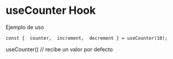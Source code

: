 # useCounter Hook

Ejemplo de uso
```
const {  counter,  increment,  decrement } = useCounter(10);
```
useCounter() // recibe un valor por defecto